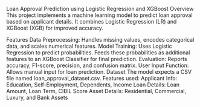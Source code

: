  Loan Approval Prediction using Logistic Regression and XGBoost
Overview
This project implements a machine learning model to predict loan approval based on applicant details. It combines Logistic Regression (LR) and XGBoost (XGB) for improved accuracy.

Features
Data Preprocessing: Handles missing values, encodes categorical data, and scales numerical features.
Model Training:
Uses Logistic Regression to predict probabilities.
Feeds these probabilities as additional features to an XGBoost Classifier for final prediction.
Evaluation: Reports accuracy, F1-score, precision, and confusion matrix.
User Input Function: Allows manual input for loan prediction.
Dataset
The model expects a CSV file named loan_approval_dataset.csv.
Features used:
Applicant Info: Education, Self-Employment, Dependents, Income
Loan Details: Loan Amount, Loan Term, CIBIL Score
Asset Details: Residential, Commercial, Luxury, and Bank Assets
